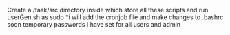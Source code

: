 Create a /task/src directory inside which store all these scripts and run userGen.sh as sudo
*i will add the cronjob file and make changes to .bashrc soon
temporary passwords I have set for all users and admin
